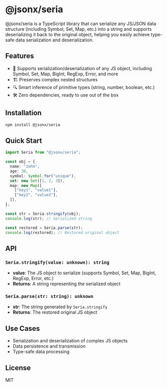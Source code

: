 # @jsonx/seria

@jsonx/seria is a TypeScript library that can serialize any JS/JSON data structure (including Symbol, Set, Map, etc.) into a string and supports deserializing it back to the original object, helping you easily achieve type-safe data serialization and deserialization.

## Features

- 🚀 Supports serialization/deserialization of any JS object, including Symbol, Set, Map, BigInt, RegExp, Error, and more
- 🏗️ Preserves complex nested structures
- 🔍 Smart inference of primitive types (string, number, boolean, etc.)
- 🛠️ Zero dependencies, ready to use out of the box

## Installation

```bash
npm install @jsonx/seria
```

## Quick Start

```typescript
import Seria from "@jsonx/seria";

const obj = {
  name: "John",
  age: 30,
  symbol: Symbol.for("unique"),
  set: new Set([1, 2, 3]),
  map: new Map([
    ["key1", "value1"],
    ["key2", "value2"],
  ]),
};

const str = Seria.stringify(obj);
console.log(str); // Serialized string

const restored = Seria.parse(str);
console.log(restored); // Restored original object
```

## API

### `Seria.stringify(value: unknown): string`

- **value**: The JS object to serialize (supports Symbol, Set, Map, BigInt, RegExp, Error, etc.)
- **Returns**: A string representing the serialized object

### `Seria.parse(str: string): unknown`

- **str**: The string generated by `Seria.stringify`
- **Returns**: The restored original JS object

## Use Cases

- Serialization and deserialization of complex JS objects
- Data persistence and transmission
- Type-safe data processing

## License

MIT
